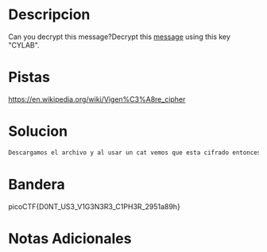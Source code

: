 # Descripcion 
Can you decrypt this message?Decrypt this [message](https://artifacts.picoctf.net/c/160/cipher.txt) using this key "CYLAB".
# Pistas
https://en.wikipedia.org/wiki/Vigen%C3%A8re_cipher
# Solucion 
```bash
Descargamos el archivo y al usar un cat vemos que esta cifrado entonces usamos una pagina de decifrado de cipher online https://www.dcode.fr/vigenere-cipher usando la llave CYLAB y esta nos dara la bandera


```
# Bandera
picoCTF{D0NT_US3_V1G3N3R3_C1PH3R_2951a89h}
# Notas Adicionales